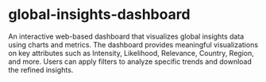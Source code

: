 # global-insights-dashboard
   An interactive web-based dashboard that visualizes global insights data using charts and metrics. The dashboard provides meaningful visualizations on key attributes such as Intensity, Likelihood,     Relevance, Country, Region, and more. Users can apply filters to analyze specific trends and download  the refined insights.
